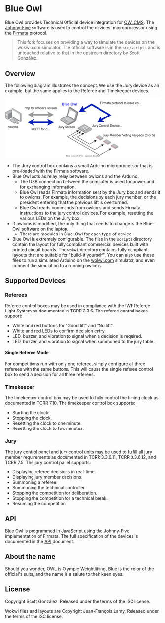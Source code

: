 # Blue Owl

Blue Owl provides Technical Official device integration for [OWLCMS](https://owlcms.github.io/owlcms4/). The [Johnny-Five](http://johnny-five.io/) software is used to control the devices' microprocessor using the [Firmata](https://github.com/firmata/protocol) protocol.

> This fork focuses on providing a way to simulate the devices on the wokwi.com simulator.  The official software is in the `src/scripts` and is untouched relative to that in the upstream directory by Scott González.

## Overview

The following diagram illustrates the concept. We use the Jury device as an example, but the same applies to the Referee and Timekeeper devices.

![Firmata](src/wokwi/overview.drawio.svg)

- The Jury control box contains a small Arduino microprocessor that is pre-loaded with the Firmata software.
- Blue Owl acts as relay relay between owlcms and the Arduino. 
  - The USB connection between the computer is used for power and for exchanging information.
  - Blue Owl reads Firmata information sent by the Jury box and sends it to owlcms. For example, the decisions by each jury member, or the president entering that the previous lift is overturned.
  - Blue Owl reads commands from owlcms and sends Firmata instructions to the jury control devices. For example, resetting the various LEDs on the Jury box.
- If owlcms is modified, the only thing that needs to change is the Blue-Owl software on the laptop.
  - There are modules in Blue-Owl for each type of device
- Blue Owl is extremely configurable.  The files in the `scripts` directory contain the layout for fully compliant commercial devices built with printed circuit boards.  The `wokwi` directory contains fully compliant layouts that are suitable for "build-it yourself". You can also use these files to run a simulated Arduino on the [wokwi.com](https://wokwi.com) simulator, and even connect the simulation to a running owlcms.

## Supported Devices

### Referees

Referee control boxes may be used in compliance with the IWF Referee Light System as documented in TCRR 3.3.6. The referee control boxes support:

* White and red buttons for "Good lift" and "No lift".
* White and red LEDs to confirm decision entry.
* LED, buzzer, and vibration to signal when a decision is required.
* LED, buzzer, and vibration to signal when summoned to the jury table.

#### Single Referee Mode

For competitions run with only one referee, simply configure all three referees with the same buttons. This will cause the single referee control box to send a decision for all three referees.

### Timekeeper

The timekeeper control box may be used to fully control the timing clock as documented in TCRR 7.10. The timekeeper control box supports:

* Starting the clock.
* Stopping the clock.
* Resetting the clock to one minute.
* Resetting the clock to two minutes.

### Jury

The jury control panel and jury control units may be used to fulfill all jury member requirements as documented in TCRR 3.3.6.11, TCRR 3.3.6.12, and TCRR 7.5. The jury control panel supports:

* Displaying referee decisions in real-time.
* Displaying jury member decisions.
* Summoning a referee.
* Summoning the technical controller.
* Stopping the competition for deliberation.
* Stopping the competition for a technical break.
* Resuming the competition.

## API

Blue Owl is programmed in JavaScript using the Johnny-Five implementation of Firmata.  The full specification of the devices is documented in the [API](API.md) document.

## About the name

Should you wonder,  OWL is Olympic Weightlifting, Blue is the color of the official's suits, and the name is a salute to their keen eyes.

## License

Copyright Scott González. Released under the terms of the ISC license.

Wokwi files and layouts are Copyright Jean-François Lamy, Released under the terms of the ISC license.

